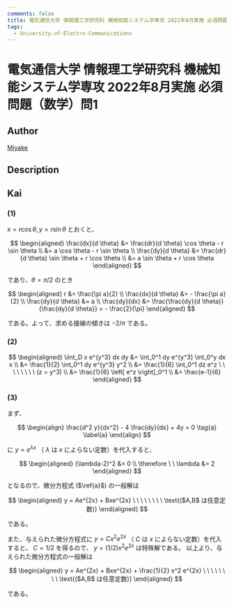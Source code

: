 ```yaml
---
comments: false
title: 電気通信大学 情報理工学研究科 機械知能システム学専攻 2022年8月実施 必須問題（数学）問1
tags:
  - University-of-Electro-Communications 
---
```

# 電気通信大学 情報理工学研究科 機械知能システム学専攻 2022年8月実施 必須問題（数学）問1

## **Author**
[Miyake](https://miyake.github.io/exams/index.html)

## **Description**

## **Kai**
### (1)
$x = r \cos \theta, y = r \sin \theta$ とおくと、

$$
  \begin{aligned}
  \frac{dx}{d \theta}
  &= \frac{dr}{d \theta} \cos \theta - r \sin \theta
  \\
  &= a \cos \theta - r \sin \theta
  \\
  \frac{dy}{d \theta}
  &= \frac{dr}{d \theta} \sin \theta + r \cos \theta
  \\
  &= a \sin \theta + r \cos \theta
  \end{aligned}
$$

であり、$\theta = \pi/2$ のとき

$$
  \begin{aligned}
  r &= \frac{\pi a}{2}
  \\
  \frac{dx}{d \theta} &= - \frac{\pi a}{2}
  \\
  \frac{dy}{d \theta} &= a
  \\
  \frac{dy}{dx} &= \frac{\frac{dy}{d \theta}}{\frac{dy}{d \theta}} = - \frac{2}{\pi}
  \end{aligned}
$$

である。よって、求める接線の傾きは $-2/\pi$ である。

### (2)

$$
  \begin{aligned}
  \iint_D x e^{y^3} dx dy
  &= \int_0^1 dy e^{y^3} \int_0^y dx x
  \\
  &= \frac{1}{2} \int_0^1 dy e^{y^3} y^2
  \\
  &= \frac{1}{6} \int_0^1 dz e^z
  \ \ \ \ \ \ \ \ (z = y^3)
  \\
  &= \frac{1}{6} \left[ e^z \right]_0^1
  \\
  &= \frac{e-1}{6}
  \end{aligned}
$$

### (3)
まず、

$$
  \begin{align}
  \frac{d^2 y}{dx^2} - 4 \frac{dy}{dx} + 4y = 0
  \tag{a} \label{a}
  \end{align}
$$

に $y=e^{\lambda x}$ （ $\lambda$ は $x$ によらない定数）を代入すると、

$$
  \begin{aligned}
  (\lambda-2)^2 &= 0
  \\
  \therefore \ \ 
  \lambda &= 2
  \end{aligned}
$$

となるので、微分方程式 ($\ref{a}$) の一般解は

$$
  \begin{aligned}
  y = Ae^{2x} + Bxe^{2x}
  \ \ \ \ \ \ \ \ \text{($A,B$ は任意定数)}
  \end{aligned}
$$

である。

また、与えられた微分方程式に $y=C x^2 e^{2x}$ （ $C$ は $x$ によらない定数）を代入すると、
$C=1/2$ を得るので、 $y=(1/2)x^2e^{2x}$ は特殊解である。
以上より、与えられた微分方程式の一般解は

$$
  \begin{aligned}
  y = Ae^{2x} + Bxe^{2x} + \frac{1}{2} x^2 e^{2x}
  \ \ \ \ \ \ \ \ \text{($A,B$ は任意定数)}
  \end{aligned}
$$

である。